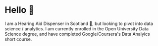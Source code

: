 # Hello 👋
I am a Hearing Aid Dispenser in Scotland 🏴󠁧󠁢󠁳󠁣󠁴󠁿, but looking to pivot into data science / analytics. I am currently enrolled in the Open University Data Science degree, and have completed Google/Coursera's Data Analyics short course. 
